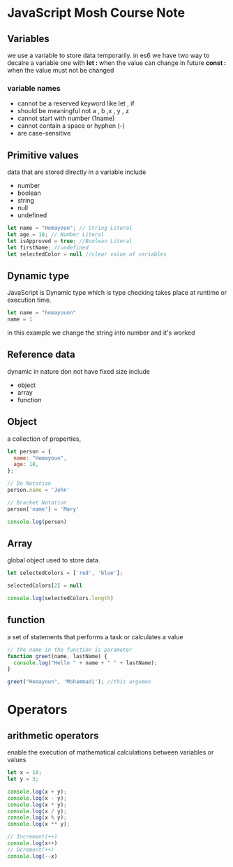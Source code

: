 # JavaScript Mosh Course Note

## Variables

we use a variable to store data temporarily.
in es6 we have two way to decalre a variable one with 
<b>let : </b> when the value can change in future
<b>const : </b> when the value must not be changed

### variable names

- cannot be a reserved keyword like let , if
- should be meaningful not a , b ,x , y , z
- cannot start with number (1name)
- cannot contain a space or hyphen (-)
- are case-sensitive

## Primitive values 
data that are stored directly in a variable include
- number 
- boolean 
- string 
- null 
- undefined

```javascript 
let name = "Homayoun"; // String Literal
let age = 18; // Number Literal
let isApproved = true; //Boolean Literal
let firstName; //undefined
let selectedColor = null //clear value of variables
```

## Dynamic type
JavaScript is Dynamic type which is type checking takes place at runtime or execution time.

```javascript 
let name = "homayounn"
name = 1
```

in this example we change the string into number and it's worked

## Reference data
dynamic in nature don not have fixed size  include
- object
- array
- function

## Object
a collection of properties,

```javascript
let person = {
  name: "Homayoun",
  age: 18,
};

// Do Notation
person.name = 'John'

// Bracket Notation
person['name'] = 'Mary'

console.log(person)
```

## Array
global object used to store data.

```javascript
let selectedColors = ['red', 'blue'];

selectedColors[2] = null

console.log(selectedColors.length)
```

## function 
a set of statements that performs a task or calculates a value
```javascript
// the name in the function is parameter
function greet(name, lastName) {
  console.log("Hello " + name + " " + lastName);
}

greet("Homayoun", 'Mohammadi'); //this argumen
```

# Operators

## arithmetic operators
enable the execution of mathematical calculations between variables or values

```javascript
let x = 10;
let y = 3;

console.log(x + y);
console.log(x - y);
console.log(x * y);
console.log(x / y);
console.log(x % y);
console.log(x ** y);

// Increment(++)
console.log(x++)
// Dcrement(++)
console.log(--x)
```